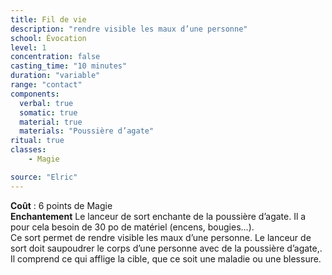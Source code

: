 ```yaml
---
title: Fil de vie
description: "rendre visible les maux d’une personne"
school: Évocation
level: 1
concentration: false
casting_time: "10 minutes"
duration: "variable"
range: "contact"
components:
  verbal: true
  somatic: true
  material: true
  materials: "Poussière d’agate"
ritual: true
classes:
    - Magie

source: "Elric"
---
```

**Coût** : 6 points de Magie  
**Enchantement** Le lanceur de sort enchante de la poussière d’agate. Il a pour cela besoin de 30 po de matériel (encens, bougies...).  
Ce sort permet de rendre visible les maux d’une personne. Le lanceur de sort doit saupoudrer le corps d’une personne avec de la poussière d’agate,. Il comprend ce qui afflige la cible, que ce soit une maladie ou une blessure.  
